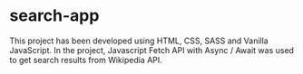 # search-app
This project has been developed using HTML, CSS, SASS and Vanilla JavaScript. In the project, Javascript Fetch API with Async / Await was used to get search results from Wikipedia API.
